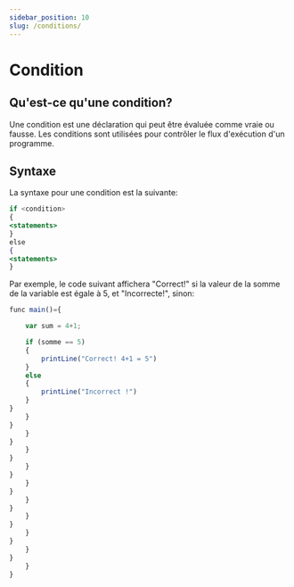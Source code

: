 ```yaml
---
sidebar_position: 10
slug: /conditions/
---
```


# Condition

## Qu'est-ce qu'une condition?

Une condition est une déclaration qui peut être évaluée comme vraie ou fausse. Les conditions sont utilisées pour contrôler le flux d'exécution d'un programme.

## Syntaxe

La syntaxe pour une condition est la suivante:

```jsx
if <condition>
{
<statements>
}
else
{
<statements>
}
```

Par exemple, le code suivant affichera "Correct!" si la valeur de la somme de la variable est égale à 5, et "Incorrecte!", sinon:


```jsx
func main()={

    var sum = 4+1;

    if (somme == 5)
    {
        printLine("Correct! 4+1 = 5")
    }
    else
    {
        printLine("Incorrect !")
    }
}
    }
}
    }
}
    }
}
    }
}
    }
}
    }
}
    }
}
    }
}
    }
}
    }
}
```

